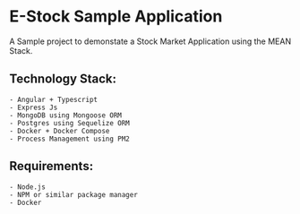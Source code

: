 # E-Stock Sample Application

A Sample project to demonstate a Stock Market Application using the MEAN Stack.

## Technology Stack:
    - Angular + Typescript
    - Express Js
    - MongoDB using Mongoose ORM
    - Postgres using Sequelize ORM
    - Docker + Docker Compose
    - Process Management using PM2

## Requirements:
    - Node.js
    - NPM or similar package manager
    - Docker
